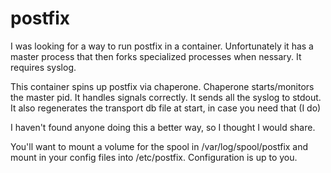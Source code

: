 # postfix

I was looking for a way to run postfix in a container. Unfortunately it has a master process that then forks specialized processes when nessary. It requires syslog.

This container spins up postfix via chaperone. Chaperone starts/monitors the master pid. It handles signals correctly. It sends all the syslog to stdout. It also regenerates the transport db file at start, in case you need that (I do)

I haven't found anyone doing this a better way, so I thought I would share.

You'll want to mount a volume for the spool in /var/log/spool/postfix and  mount in your config files into /etc/postfix. Configuration is up to you.

